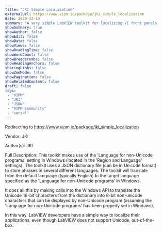 ```yaml
---
title: "JKI Simple Localization"
externalUrl: https://www.vipm.io/package/jki_simple_localization
date: 2020-12-10
summary: "A very simple LabVIEW toolkit for localizing VI front panels, based on a dictionary translation file."
showSummary: true
showAuthor: false
showEdit: false
showData: false
showViews: false
showReadingTime: false
showWordCount: false
showBreadcrumbs: false
showHeadingAnchors: false
sharingLinks: false
showZenMode: false
showPagination: false
showRelatedContent: false
draft: false
tags:
 - "VIPM"
 - "JKI"
 - "JSON"
 - "VIPM Community"
 - "serial"
---
```


Redirecting to https://www.vipm.io/package/jki_simple_localization

Vendor: JKI

Author(s): JKI
 
Full Description:
This toolkit makes use of the 'Language for non-Unicode programs' setting in Windows (located in the 'Region and Language' settings). The toolkit uses a JSON dictionary file (can be in Unicode format) to store phrases in several different languages. The toolkit will translate from the default language (typically English) to the target language specified as the 'Language for non-Unicode programs' in Windows.

It does all this by making calls into the Windows API to translate the Unicode 16-bit characters from the dictionary into 8-bit non-unicode characters that can be displayed by non-Unicode program (assuming the 'Language for non-Unicode programs' has been properly set in Windows).

In this way, LabVIEW developers have a simple way to localize their applications, even though LabVIEW does not support Unicode, out-of-the-box.
